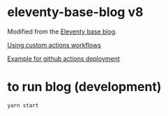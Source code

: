 # eleventy-base-blog v8

Modified from the [Eleventy base blog](https://github.com/11ty/eleventy-base-blog).

[Using custom actions workflows](https://docs.github.com/en/pages/getting-started-with-github-pages/configuring-a-publishing-source-for-your-github-pages-site#publishing-with-a-custom-github-actions-workflow)

[Example for github actions deployment](https://github.com/actions/starter-workflows/blob/main/pages/nextjs.yml)

# to run blog (development)

```bash
yarn start
```
